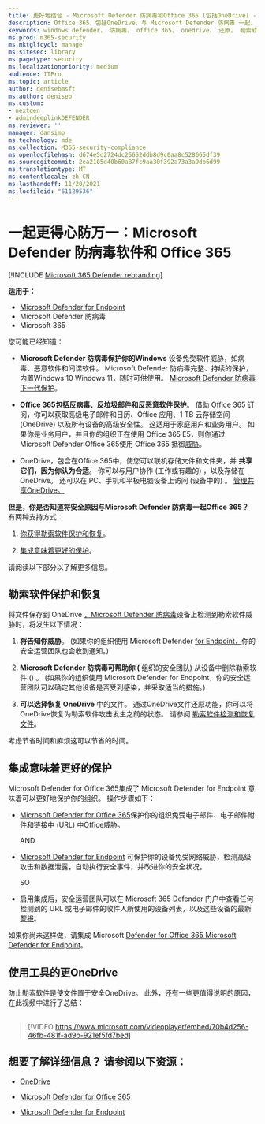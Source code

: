 ```yaml
---
title: 更好地结合 - Microsoft Defender 防病毒和Office 365 (包括OneDrive) - 更好地防御勒索软件和网络威胁
description: Office 365，包括OneDrive，与 Microsoft Defender 防病毒 一起。 阅读本文可了解更多信息。
keywords: windows defender， 防病毒， office 365， onedrive， 还原， 勒索软件
ms.prod: m365-security
ms.mktglfcycl: manage
ms.sitesec: library
ms.pagetype: security
ms.localizationpriority: medium
audience: ITPro
ms.topic: article
author: denisebmsft
ms.author: deniseb
ms.custom:
- nextgen
- admindeeplinkDEFENDER
ms.reviewer: ''
manager: dansimp
ms.technology: mde
ms.collection: M365-security-compliance
ms.openlocfilehash: d674e5d2724dc25652ddb8d9c0aa8c528665df39
ms.sourcegitcommit: 2ea2105d40b60a87fc9aa30f392a73a3a9db6d99
ms.translationtype: MT
ms.contentlocale: zh-CN
ms.lasthandoff: 11/20/2021
ms.locfileid: "61129536"
---
```

# <a name="better-together-microsoft-defender-antivirus-and-office-365"></a>一起更得心防万一：Microsoft Defender 防病毒软件和 Office 365

[!INCLUDE [Microsoft 365 Defender rebranding](../../includes/microsoft-defender.md)]


**适用于：**
- [Microsoft Defender for Endpoint](/microsoft-365/security/defender-endpoint/)
- Microsoft Defender 防病毒
- Microsoft 365

您可能已经知道：

- **Microsoft Defender 防病毒保护你的Windows** 设备免受软件威胁，如病毒、恶意软件和间谍软件。 Microsoft Defender 防病毒完整、持续的保护，内置Windows 10 Windows 11，随时可供使用。 [Microsoft Defender 防病毒下一代保护](./microsoft-defender-antivirus-in-windows-10.md)。 

- **Office 365包括反病毒、反垃圾邮件和反恶意软件保护**。 借助 Office 365 订阅，你可以获取高级电子邮件和日历、Office 应用、1 TB 云存储空间 (OneDrive) 以及所有设备的高级安全性。 这适用于家庭用户和业务用户。 如果你是业务用户，并且你的组织正在使用 Office 365 E5，则你通过 Microsoft Defender Office 365使用 Office 365 抵御[威胁](/microsoft-365/security/office-365-security/protect-against-threats)。

- OneDrive，包含在Office 365中，使您可以联机存储文件和文件夹，并 **共享它们，因为你认为合适**。 你可以与用户协作 (工作或有趣的) ，以及存储在OneDrive。 还可以在 PC、手机和平板电脑设备上访问 (设备中的) 。 [管理共享OneDrive。](/OneDrive/manage-sharing)

**但是，你是否知道将安全原因与Microsoft Defender 防病毒一起Office 365？** 有两种支持方式：

 1. [你获得勒索软件保护和恢复](#ransomware-protection-and-recovery)。

 2. [集成意味着更好的保护](#integration-means-better-protection)。

请阅读以下部分以了解更多信息。

## <a name="ransomware-protection-and-recovery"></a>勒索软件保护和恢复

将文件保存到 OneDrive [，Microsoft Defender 防病毒](/onedrive)设备上检测到勒索软件[](./microsoft-defender-antivirus-in-windows-10.md)威胁时，将发生以下情况：

1. **将告知你威胁**。  (如果你的组织使用 Microsoft Defender [for Endpoint，](microsoft-defender-endpoint.md)你的安全运营团队也会收到通知。) 

2. **Microsoft Defender 防病毒可帮助你 (** 组织的安全团队) 从设备中删除勒索软件 () 。  (如果你的组织使用 Microsoft Defender for Endpoint，你的安全运营团队可以确定其他设备是否受到感染，并采取适当的措施。) 

3. **可以选择恢复 OneDrive** 中的文件。 通过OneDrive文件还原功能，你可以将OneDrive恢复为勒索软件攻击发生之前的状态。 请参阅 [勒索软件检测和恢复文件](https://support.office.com/article/0d90ec50-6bfd-40f4-acc7-b8c12c73637f)。

考虑节省时间和麻烦这可以节省的时间。 

## <a name="integration-means-better-protection"></a>集成意味着更好的保护

Microsoft Defender for Office 365集成了 Microsoft Defender for Endpoint 意味着可以更好地保护你的组织。 操作步骤如下：

- [Microsoft Defender for Office 365](/microsoft-365/security/office-365-security/office-365-atp)保护你的组织免受电子邮件、电子邮件附件和链接中 (URL) 中Office威胁。

    AND

- [Microsoft Defender for Endpoint](microsoft-defender-endpoint.md) 可保护你的设备免受网络威胁，检测高级攻击和数据泄露，自动执行安全事件，并改进你的安全状况。

    SO

- 启用集成后，安全运营团队可以在 Microsoft 365 Defender 门户中查看任何检测到的 URL 或电子邮件的收件人所使用的设备列表，以及这些设备的最新<a href="https://go.microsoft.com/fwlink/p/?linkid=2077139" target="_blank">警报</a>。

如果你尚未这样做，请集成 Microsoft [Defender for Office 365 Microsoft Defender for Endpoint](/microsoft-365/security/office-365-security/integrate-office-365-ti-with-mde)。

## <a name="more-good-reasons-to-use-onedrive"></a>使用工具的更OneDrive

防止勒索软件是使文件置于安全OneDrive。 此外，还有一些更值得说明的原因，在此视频中进行了总结： <br/><br/>

> [!VIDEO https://www.microsoft.com/videoplayer/embed/70b4d256-46fb-481f-ad9b-921ef5fd7bed]

## <a name="want-to-learn-more-see-these-resources"></a>想要了解详细信息？ 请参阅以下资源：

- [OneDrive](/onedrive)

- [Microsoft Defender for Office 365](/microsoft-365/security/office-365-security/office-365-atp)

- [Microsoft Defender for Endpoint](microsoft-defender-endpoint.md)
